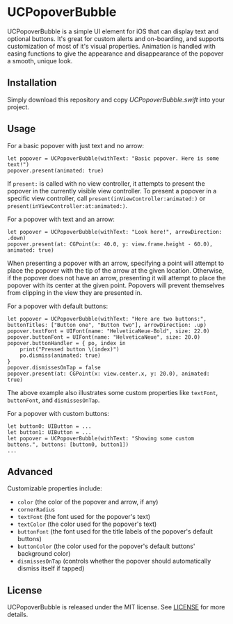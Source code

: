 # UCPopoverBubble

UCPopoverBubble is a simple UI element for iOS that can display text and optional buttons. It's great for custom alerts and on-boarding, and supports customization of most of it's visual properties. Animation is handled with easing functions to give the appearance and disappearance of the popover a smooth, unique look.

[]()

## Installation
Simply download this repository and copy _UCPopoverBubble.swift_ into your project.

## Usage
For a basic popover with just text and no arrow:
```
let popover = UCPopoverBubble(withText: "Basic popover. Here is some text!")
popover.present(animated: true)
```

If `present:` is called with no view controller, it attempts to present the popover in the currently visible view controller. To present a popover in a specific view controller, call `present(inViewController:animated:)` or `present(inViewController:at:animated:)`.

For a popover with text and an arrow:
```
let popover = UCPopoverBubble(withText: "Look here!", arrowDirection: .down)
popover.present(at: CGPoint(x: 40.0, y: view.frame.height - 60.0), animated: true)
```

When presenting a popover with an arrow, specifying a point will attempt to place the popover with the tip of the arrow at the given location. Otherwise, if the popover does not have an arrow, presenting it will attempt to place the popover with its center at the given point. Popovers will  prevent themselves from clipping in the view they are presented in.

For a popover with default buttons:
```
let popover = UCPopoverBubble(withText: "Here are two buttons:", buttonTitles: ["Button one", "Button two"], arrowDirection: .up)
popover.textFont = UIFont(name: "HelveticaNeue-Bold", size: 22.0)
popover.buttonFont = UIFont(name: "HelveticaNeue", size: 20.0)
popover.buttonHandler = { po, index in
    print("Pressed button \(index)")
    po.dismiss(animated: true)
}
popover.dismissesOnTap = false
popover.present(at: CGPoint(x: view.center.x, y: 20.0), animated: true)
```

The above example also illustrates some custom properties like `textFont`, `buttonFont`, and `dismissesOnTap`.

For a popover with custom buttons:
```
let button0: UIButton = ...
let button1: UIButton = ...
let popover = UCPopoverBubble(withText: "Showing some custom buttons.", buttons: [button0, button1])
...
```

## Advanced
Customizable properties include:
- `color` (the color of the popover and arrow, if any)
- `cornerRadius`
- `textFont` (the font used for the popover's text)
- `textColor` (the color used for the popover's text)
- `buttonFont` (the font used for the title labels of the popover's default buttons)
- `buttonColor` (the color used for the popover's default buttons' background color)
- `dismissesOnTap` (controls whether the popover should automatically dismiss itself if tapped)

## License
UCPopoverBubble is released under the MIT license. See [LICENSE](https://github.com/madebyuppercut/UCPopoverBubble/blob/master/LICENSE.txt) for more details.

